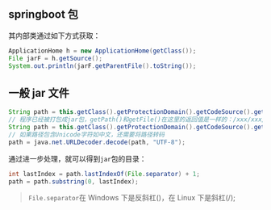 ## springboot 包

其内部类通过如下方式获取：

```java
ApplicationHome h = new ApplicationHome(getClass());
File jarF = h.getSource();
System.out.println(jarF.getParentFile().toString());
```

## 一般 jar 文件

```java
String path = this.getClass().getProtectionDomain().getCodeSource().getLocation().getPath();
// 程序已经被打包成jar包，getPath()和getFile()在这里的返回值是一样的：/xxx/xxx/xxx.jar
String path = this.getClass().getProtectionDomain().getCodeSource().getLocation().getFile();
// 如果路径包含Unicode字符如中文，还需要将路径转码
path = java.net.URLDecoder.decode(path, "UTF-8");
```

通过进一步处理，就可以得到`jar`包的目录：

```java
int lastIndex = path.lastIndexOf(File.separator) + 1;
path = path.substring(0, lastIndex);
```

> `File.separator`在 Windows 下是反斜杠(\)，在 Linux 下是斜杠(/);
